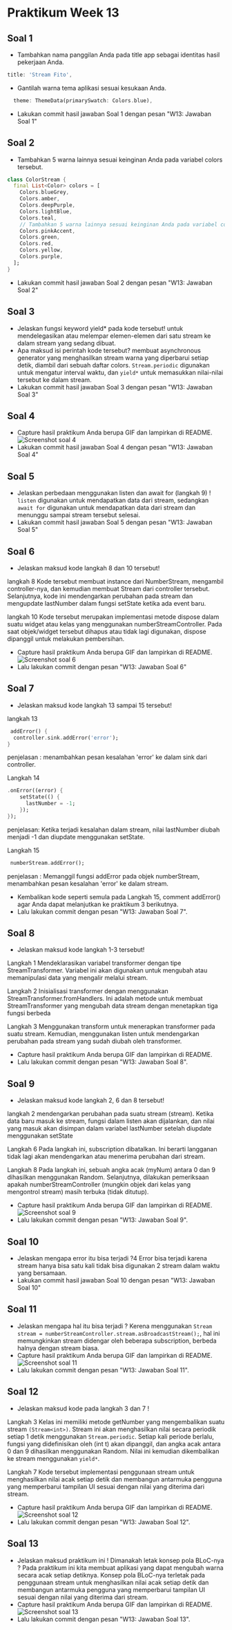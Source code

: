 # Praktikum Week 13

## Soal 1

* Tambahkan nama panggilan Anda pada title app sebagai identitas hasil pekerjaan Anda.
```dart
title: 'Stream Fito',
```
* Gantilah warna tema aplikasi sesuai kesukaan Anda.
```dart
  theme: ThemeData(primarySwatch: Colors.blue),
```
* Lakukan commit hasil jawaban Soal 1 dengan pesan "W13: Jawaban Soal 1"

## Soal 2

* Tambahkan 5 warna lainnya sesuai keinginan Anda pada variabel colors tersebut.
```dart
class ColorStream {
  final List<Color> colors = [
    Colors.blueGrey,
    Colors.amber,
    Colors.deepPurple,
    Colors.lightBlue,
    Colors.teal,
    // Tambahkan 5 warna lainnya sesuai keinginan Anda pada variabel colors tersebut.
    Colors.pinkAccent,
    Colors.green,
    Colors.red,
    Colors.yellow,
    Colors.purple,
  ];
}
```
* Lakukan commit hasil jawaban Soal 2 dengan pesan "W13: Jawaban Soal 2"

## Soal 3

* Jelaskan fungsi keyword yield* pada kode tersebut!
untuk mendelegasikan atau melempar elemen-elemen dari satu stream ke dalam stream yang sedang dibuat. 
* Apa maksud isi perintah kode tersebut?
membuat asynchronous generator yang menghasilkan stream warna yang diperbarui setiap detik, diambil dari sebuah daftar colors. `Stream.periodic` digunakan untuk mengatur interval waktu, dan `yield*` untuk memasukkan nilai-nilai tersebut ke dalam stream.
* Lakukan commit hasil jawaban Soal 3 dengan pesan "W13: Jawaban Soal 3"

## Soal 4

* Capture hasil praktikum Anda berupa GIF dan lampirkan di README.
![Screenshot soal 4](docs/prak1_no4.gif)
* Lakukan commit hasil jawaban Soal 4 dengan pesan "W13: Jawaban Soal 4"

## Soal 5

* Jelaskan perbedaan menggunakan listen dan await for (langkah 9) !
`listen` digunakan untuk mendapatkan data dari stream, sedangkan `await for` digunakan untuk mendapatkan data dari stream dan menunggu sampai stream tersebut selesai.
* Lakukan commit hasil jawaban Soal 5 dengan pesan "W13: Jawaban Soal 5"

## Soal 6

* Jelaskan maksud kode langkah 8 dan 10 tersebut!

langkah 8
Kode tersebut membuat instance dari NumberStream, mengambil controller-nya, dan kemudian membuat Stream dari controller tersebut. Selanjutnya, kode ini mendengarkan perubahan pada stream dan mengupdate lastNumber dalam fungsi setState ketika ada event baru.

langkah 10
Kode tersebut merupakan implementasi metode dispose dalam suatu widget atau kelas yang menggunakan numberStreamController. Pada saat objek/widget tersebut dihapus atau tidak lagi digunakan, dispose dipanggil untuk melakukan pembersihan. 
* Capture hasil praktikum Anda berupa GIF dan lampirkan di README.
![Screenshot soal 6](docs/prak2_no6.gif)
* Lalu lakukan commit dengan pesan "W13: Jawaban Soal 6"

## Soal 7

* Jelaskan maksud kode langkah 13 sampai 15 tersebut!

langkah 13
```dart
 addError() {
  controller.sink.addError('error');
}
```
penjelasan : menambahkan pesan kesalahan 'error' ke dalam sink dari controller.

Langkah 14
```dart
.onError((error) {
    setState(() {
      lastNumber = -1;
    });
});
```

penjelasan: Ketika terjadi kesalahan dalam stream, nilai lastNumber diubah menjadi -1 dan diupdate menggunakan setState.

Langkah 15
```dart
 numberStream.addError();
```

penjelasan : Memanggil fungsi addError pada objek numberStream, menambahkan pesan kesalahan 'error' ke dalam stream.

* Kembalikan kode seperti semula pada Langkah 15, comment addError() agar Anda dapat melanjutkan ke praktikum 3 berikutnya.
* Lalu lakukan commit dengan pesan "W13: Jawaban Soal 7".

## Soal 8

* Jelaskan maksud kode langkah 1-3 tersebut!

Langkah 1
Mendeklarasikan variabel transformer dengan tipe StreamTransformer. Variabel ini akan digunakan untuk mengubah atau memanipulasi data yang mengalir melalui stream.

Langkah 2
Inisialisasi transformer dengan menggunakan StreamTransformer.fromHandlers. Ini adalah metode untuk membuat StreamTransformer yang mengubah data stream dengan menetapkan tiga fungsi berbeda

Langkah 3
Menggunakan transform untuk menerapkan transformer pada suatu stream. Kemudian, menggunakan listen untuk mendengarkan perubahan pada stream yang sudah diubah oleh transformer.

* Capture hasil praktikum Anda berupa GIF dan lampirkan di README.
* Lalu lakukan commit dengan pesan "W13: Jawaban Soal 8".

## Soal 9

* Jelaskan maksud kode langkah 2, 6 dan 8 tersebut!

langkah 2
mendengarkan perubahan pada suatu stream (stream). Ketika data baru masuk ke stream, fungsi dalam listen akan dijalankan, dan nilai yang masuk akan disimpan dalam variabel lastNumber setelah diupdate menggunakan setState

Langkah 6
Pada langkah ini, subscription dibatalkan. Ini berarti langganan tidak lagi akan mendengarkan atau menerima perubahan dari stream. 

Langkah 8
Pada langkah ini, sebuah angka acak (myNum) antara 0 dan 9 dihasilkan menggunakan Random. Selanjutnya, dilakukan pemeriksaan apakah numberStreamController (mungkin objek dari kelas yang mengontrol stream) masih terbuka (tidak ditutup).

* Capture hasil praktikum Anda berupa GIF dan lampirkan di README.
![Screenshot soal 9](docs/prak4_no9.gif)
* Lalu lakukan commit dengan pesan "W13: Jawaban Soal 9".

## Soal 10

* Jelaskan mengapa error itu bisa terjadi ?4
Error bisa terjadi karena stream hanya bisa satu kali tidak bisa digunakan 2 stream dalam waktu yang bersamaan.
* Lakukan commit hasil jawaban Soal 10 dengan pesan "W13: Jawaban Soal 10"

## Soal 11

* Jelaskan mengapa hal itu bisa terjadi ?
Kerena menggunakan `Stream stream = numberStreamController.stream.asBroadcastStream();`, hal ini memungkinkan stream didengar oleh beberapa subscription, berbeda halnya dengan stream biasa.
* Capture hasil praktikum Anda berupa GIF dan lampirkan di README.
![Screenshot soal 11](docs/prak5_no11.gif)
* Lalu lakukan commit dengan pesan "W13: Jawaban Soal 11".

## Soal 12

* Jelaskan maksud kode pada langkah 3 dan 7 !

Langkah 3
Kelas ini memiliki metode getNumber yang mengembalikan suatu stream `(Stream<int>)`. Stream ini akan menghasilkan nilai secara periodik setiap 1 detik menggunakan `Stream.periodic`. Setiap kali periode berlalu, fungsi yang didefinisikan oleh (int t) akan dipanggil, dan angka acak antara 0 dan 9 dihasilkan menggunakan Random. Nilai ini kemudian dikembalikan ke stream menggunakan `yield*`.

Langkah 7 
Kode tersebut implementasi penggunaan stream untuk menghasilkan nilai acak setiap detik dan membangun antarmuka pengguna yang memperbarui tampilan UI sesuai dengan nilai yang diterima dari stream.
* Capture hasil praktikum Anda berupa GIF dan lampirkan di README.
![Screenshot soal 12](docs/prak6_no12.gif)
* Lalu lakukan commit dengan pesan "W13: Jawaban Soal 12".

## Soal 13

* Jelaskan maksud praktikum ini ! Dimanakah letak konsep pola BLoC-nya ?
Pada praktikum ini kita membuat aplikasi yang dapat mengubah warna secara acak setiap detiknya. Konsep pola BLoC-nya terletak pada penggunaan stream untuk menghasilkan nilai acak setiap detik dan membangun antarmuka pengguna yang memperbarui tampilan UI sesuai dengan nilai yang diterima dari stream.
* Capture hasil praktikum Anda berupa GIF dan lampirkan di README.
![Screenshot soal 13](docs/prak7_no13.gif)
* Lalu lakukan commit dengan pesan "W13: Jawaban Soal 13".


